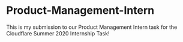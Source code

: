# Product-Management-Intern
This is my submission to our Product Management Intern task for the Cloudflare Summer 2020 Internship Task!
